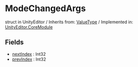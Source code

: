 # ModeChangedArgs
struct in UnityEditor
 / Inherits from: <a href="https://docs.unity3d.com/6000.1/Documentation/ScriptReference/ValueType.html">ValueType</a> / Implemented in: <a href="https://docs.unity3d.com/6000.1/Documentation/ScriptReference/UnityEditor.CoreModule.html">UnityEditor.CoreModule</a>

## Fields
- <a href="https://docs.unity3d.com/6000.1/Documentation/ScriptReference/ModeChangedArgs-nextIndex.html">nextIndex</a> : Int32
- <a href="https://docs.unity3d.com/6000.1/Documentation/ScriptReference/ModeChangedArgs-prevIndex.html">prevIndex</a> : Int32
